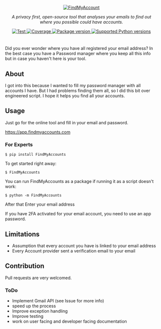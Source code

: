 <p align="center">
  <a href="https://findmyaccounts.com"><img src="https://user-images.githubusercontent.com/22354443/171009590-ea823176-dd29-4cf0-ac56-a065623ed0f4.png" alt="FindMyAccount"></a>
</p>

<p align="center">
    <em>A privacy first, open-source tool that analyses your emails to find out where you possible could have accounts.</em>
</p>
<p align="center">
<a href="https://github.com/H3nkl3r/FindMyAccounts/actions/workflows/test.yml" target="_blank">
    <img src="https://github.com/h3nkl3r/FindMyAccounts/actions/workflows/test.yml/badge.svg" alt="Test">
</a>
<a href="https://codecov.io/gh/h3nkl3r/FindMyAccounts" target="_blank">
    <img src="https://img.shields.io/codecov/c/github/h3nkl3r/FindMyAccounts?color=%2334D058" alt="Coverage">
</a>
<a href="https://pypi.org/project/FindMyAccounts" target="_blank">
    <img src="https://img.shields.io/pypi/v/FindMyAccounts?color=%2334D058&label=pypi%20package" alt="Package version">
</a>
<a href="https://pypi.org/project/FindMyAccounts" target="_blank">
    <img src="https://img.shields.io/pypi/pyversions/FindMyAccounts?color=%2334D058" alt="Supported Python versions">
</a>
</p>

#

Did you ever wonder where you have all registered your email address? In the best case you have a Password manager where
you keep all this info but in case you haven't here is your tool.

## About
I got into this because I wanted to fill my password manager with all accounts I have. 
But I had problems finding them all, so I did this bit over engineered script.
I hope it helps you find all your accounts.

## Usage

Just go for the online tool and fill in your email and password.

https://app.findmyaccounts.com

### For Experts
`$ pip install FindMyAccounts`

To get started right away:

`$ FindMyAccounts`

You can run FindMyAccounts as a package if running it as a script doesn't work:

`$ python -m FindMyAccounts`

After that Enter your email address

If you have 2FA activated for your email account, you need to use an app password.

## Limitations 
* Assumption that every account you have is linked to your email address
* Every Account provider sent a verification email to your email

## Contribution
Pull requests are very welcomed.
### ToDo
* Implement Gmail API (see Issue for more info)
* speed up the process
* Improve exception handling
* Improve testing
* work on user facing and developer facing documentation
